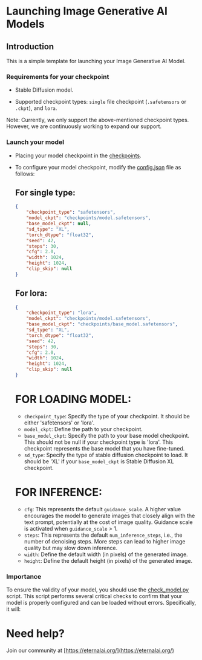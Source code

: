 # Launching Image Generative AI Models

## Introduction

This is a simple template for launching your Image Generative AI Model.

### Requirements for your checkpoint

- Stable Diffusion model.

- Supported checkpoint types: `single` file checkpoint (`.safetensors` or `.ckpt`), and `lora`.

Note: Currently, we only support the above-mentioned checkpoint types. However, we are continuously working to expand our support.

### Launch your model
- Placing your model checkpoint in the [checkpoints](./checkpoints/). 

- To configure your model checkpoint, modify the [config.json](./config.json) file as follows:
    ## For single type:
    ```json
    {
        "checkpoint_type": "safetensors",
        "model_ckpt": "checkpoints/model.safetensors",
        "base_model_ckpt": null,
        "sd_type": "XL",
        "torch_dtype": "float32",
        "seed": 42,
        "steps": 30,
        "cfg": 2.0,
        "width": 1024,
        "height": 1024,
        "clip_skip": null
    }
    ```
    ## For lora:
    ```json
    {
        "checkpoint_type": "lora",
        "model_ckpt": "checkpoints/model.safetensors",
        "base_model_ckpt": "checkpoints/base_model.safetensors",
        "sd_type": "XL",
        "torch_dtype": "float32",
        "seed": 42,
        "steps": 30,
        "cfg": 2.0,
        "width": 1024,
        "height": 1024,
        "clip_skip": null
    }
    ```

    # FOR LOADING MODEL:

    - `checkpoint_type`: Specify the type of your checkpoint. It should be either 'safetensors' or 'lora'.
    - `model_ckpt`: Define the path to your checkpoint.
    - `base_model_ckpt`: Specify the path to your base model checkpoint. This should not be null if your checkpoint type is 'lora'. This checkpoint represents the base model that you have fine-tuned.
    - `sd_type`: Specify the type of stable diffusion checkpoint to load. It should be 'XL' if your `base_model_ckpt` is Stable Diffusion XL checkpoint.

    # FOR INFERENCE:
    - `cfg`:  This represents the default `guidance_scale`. A higher value encourages the model to generate images that closely align with the text prompt, potentially at the cost of image quality. Guidance scale is activated when `guidance_scale` > 1.
    - `steps`: This represents the default `num_inference_steps`, i.e., the number of denoising steps. More steps can lead to higher image quality but may slow down inference.
    - `width`: Define the default width (in pixels) of the generated image.
    - `height`: Define the default height (in pixels) of the generated image.

### Importance
To ensure the validity of your model, you should use the [check_model.py](./check_model.py) script. This script performs several critical checks to confirm that your model is properly configured and can be loaded without errors. Specifically, it will:

# Need help?

Join our community at [https://eternalai.org/](https://eternalai.org/)